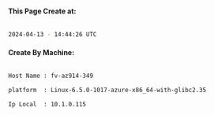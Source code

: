 
   
#### This Page Create at:

```bash

2024-04-13 - 14:44:26 UTC

```

#### Create By Machine:

```bash

Host Name : fv-az914-349

platform  : Linux-6.5.0-1017-azure-x86_64-with-glibc2.35

Ip Local  : 10.1.0.115

```

